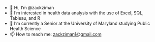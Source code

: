 - 👋 Hi, I’m @zackziman
- 👀 I’m interested in health data analysis with the use of Excel, SQL, Tableau, and R
- 🌱 I’m currently a Senior at the University of Maryland studying Public Health Science
- 📫 How to reach me: zackziman1@gmail.com

<!---
zackziman/zackziman is a ✨ special ✨ repository because its `README.md` (this file) appears on your GitHub profile.
You can click the Preview link to take a look at your changes.
--->
